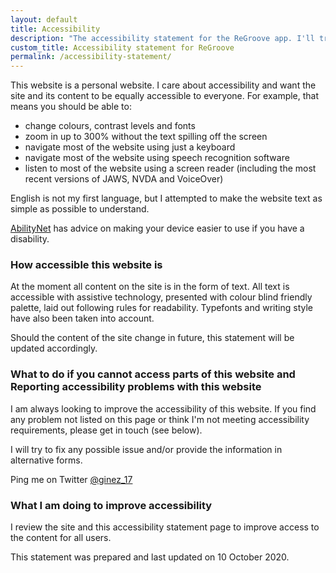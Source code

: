 ```yaml
---
layout: default
title: Accessibility
description: "The accessibility statement for the ReGroove app. I'll try to make the site as accessible as possible."
custom_title: Accessibility statement for ReGroove
permalink: /accessibility-statement/
---
```


This website is a personal website. I care about accessibility and want the site and its content to be equally accessible to everyone. For example, that means you should be able to:

* change colours, contrast levels and fonts
* zoom in up to 300% without the text spilling off the screen
* navigate most of the website using just a keyboard
* navigate most of the website using speech recognition software
* listen to most of the website using a screen reader (including the most recent versions of JAWS, NVDA and VoiceOver)

English is not my first language, but I attempted to make the website text as simple as possible to understand.

[AbilityNet](//mcmw.abilitynet.org.uk/) has advice on making your device easier to use if you have a disability.

### How accessible this website is

At the moment all content on the site is in the form of text. All text is accessible with assistive technology, presented with colour blind friendly palette, laid out following rules for readability. Typefonts and writing style have also been taken into account.

Should the content of the site change in future, this statement will be updated accordingly.

### What to do if you cannot access parts of this website and Reporting accessibility problems with this website

I am always looking to improve the accessibility of this website. If you find any problem not listed on this page or think I'm not meeting accessibility requirements, please get in touch (see below). 

I will try to fix any possible issue and/or provide the information in alternative forms.

Ping me on Twitter [@ginez_17](//twitter.com/ginez_17)

### What I am doing to improve accessibility

I review the site and this accessibility statement page to improve access to the content for all users.

This statement was prepared and last updated on 10 October 2020.